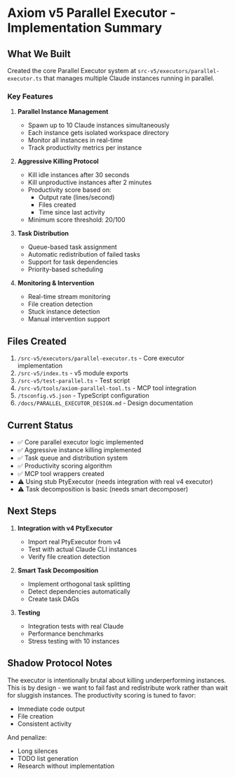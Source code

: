 # Axiom v5 Parallel Executor - Implementation Summary

## What We Built

Created the core Parallel Executor system at `src-v5/executors/parallel-executor.ts` that manages multiple Claude instances running in parallel.

### Key Features

1. **Parallel Instance Management**
   - Spawn up to 10 Claude instances simultaneously
   - Each instance gets isolated workspace directory
   - Monitor all instances in real-time
   - Track productivity metrics per instance

2. **Aggressive Killing Protocol**
   - Kill idle instances after 30 seconds
   - Kill unproductive instances after 2 minutes
   - Productivity score based on:
     - Output rate (lines/second)
     - Files created
     - Time since last activity
   - Minimum score threshold: 20/100

3. **Task Distribution**
   - Queue-based task assignment
   - Automatic redistribution of failed tasks
   - Support for task dependencies
   - Priority-based scheduling

4. **Monitoring & Intervention**
   - Real-time stream monitoring
   - File creation detection
   - Stuck instance detection
   - Manual intervention support

## Files Created

1. `/src-v5/executors/parallel-executor.ts` - Core executor implementation
2. `/src-v5/index.ts` - v5 module exports
3. `/src-v5/test-parallel.ts` - Test script
4. `/src-v5/tools/axiom-parallel-tool.ts` - MCP tool integration
5. `/tsconfig.v5.json` - TypeScript configuration
6. `/docs/PARALLEL_EXECUTOR_DESIGN.md` - Design documentation

## Current Status

- ✅ Core parallel executor logic implemented
- ✅ Aggressive instance killing implemented  
- ✅ Task queue and distribution system
- ✅ Productivity scoring algorithm
- ✅ MCP tool wrappers created
- ⚠️ Using stub PtyExecutor (needs integration with real v4 executor)
- ⚠️ Task decomposition is basic (needs smart decomposer)

## Next Steps

1. **Integration with v4 PtyExecutor**
   - Import real PtyExecutor from v4
   - Test with actual Claude CLI instances
   - Verify file creation detection

2. **Smart Task Decomposition**
   - Implement orthogonal task splitting
   - Detect dependencies automatically
   - Create task DAGs

3. **Testing**
   - Integration tests with real Claude
   - Performance benchmarks
   - Stress testing with 10 instances

## Shadow Protocol Notes

The executor is intentionally brutal about killing underperforming instances. This is by design - we want to fail fast and redistribute work rather than wait for sluggish instances. The productivity scoring is tuned to favor:

- Immediate code output
- File creation
- Consistent activity

And penalize:
- Long silences
- TODO list generation
- Research without implementation